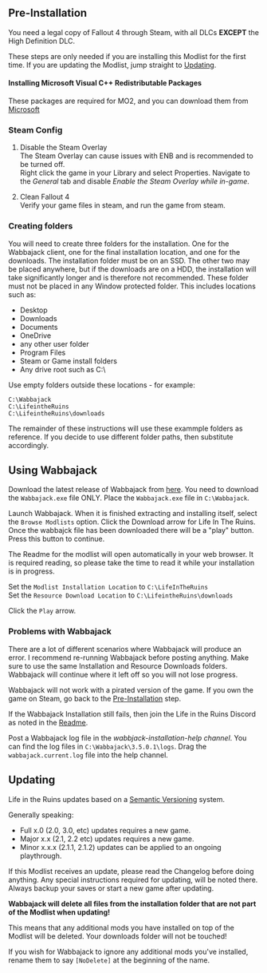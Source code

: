 ## Pre-Installation

You need a legal copy of Fallout 4 through Steam, with all DLCs **EXCEPT** the High Definition DLC.

These steps are only needed if you are installing this Modlist for the first time. If you are updating the Modlist, jump straight to [Updating](#updating).

#### Installing Microsoft Visual C++ Redistributable Packages  
These packages are required for MO2, and you can download them from [Microsoft](https://support.microsoft.com/en-us/help/2977003/the-latest-supported-visual-c-downloads)

### Steam Config
1. Disable the Steam Overlay  
   The Steam Overlay can cause issues with ENB and is recommended to be turned off.  
   Right click the game in your Library and select Properties.  Navigate to the _General_ tab and disable _Enable the Steam Overlay while in-game_.

2. Clean Fallout 4  
   Verify your game files in steam, and run the game from steam.

### Creating folders  
You will need to create three folders for the installation.  One for the Wabbajack client, one for the final installation location, and one for the downloads.  The installation folder must be on an SSD.  The other two may be placed anywhere, but if the downloads are on a HDD, the installation will take significantly longer and is therefore not recommended.
These folder must not be placed in any Window protected folder. This includes locations such as:
- Desktop
- Downloads
- Documents
- OneDrive
- any other user folder
- Program Files
- Steam or Game install folders
- Any drive root such as C:\

Use empty folders outside these locations - for example:

`C:\Wabbajack`  
`C:\LifeintheRuins`  
`C:\LifeintheRuins\downloads`

The remainder of these instructions will use these exammple folders as reference.  If you decide to use different folder paths, then substitute accordingly.

## Using Wabbajack

Download the latest release of Wabbajack from [here](https://github.com/wabbajack-tools/wabbajack/releases). You need to download the `Wabbajack.exe` file ONLY. Place the `Wabbajack.exe` file in `C:\Wabbajack`.

Launch Wabbajack. When it is finished extracting and installing itself, select the `Browse Modlists` option. Click the Download arrow for Life In The Ruins.  Once the wabbajck file has been downloaded there will be a "play" button.  Press this button to continue.

The Readme for the modlist will open automatically in your web browser.  It is required reading, so please take the time to read it while your installation is in progress.

Set the `Modlist Installation Location` to `C:\LifeInTheRuins`  
Set the `Resource Download Location` to `C:\LifeintheRuins\downloads`

Click the `Play` arrow.

### Problems with Wabbajack

There are a lot of different scenarios where Wabbajack will produce an error. I recommend re-running Wabbajack before posting anything. Make sure to use the same Installation and Resource Downloads folders.  Wabbajack will continue where it left off so you will not lose progress.

Wabbajack will not work with a pirated version of the game. If you own the game on Steam, go back to the [Pre-Installation](#pre-installation) step.

If the Wabbajack Installation still fails, then join the Life in the Ruins Discord as noted in the [Readme](https://github.com/WhiskyTangoFawks/LunarFalloutPlus/blob/main/README.md).

Post a Wabbajack log file in the *wabbjack-installation-help channel*.  You can find the log files in `C:\Wabbajack\3.5.0.1\logs`.  Drag the `wabbajack.current.log` file into the help channel.

## Updating

Life in the Ruins updates based on a [Semantic Versioning](https://en.wikipedia.org/wiki/Software_versioning) system.

Generally speaking:  
- Full x.0 (2.0, 3.0, etc) updates requires a new game.  
- Major x.x (2.1, 2.2 etc) updates requires a new game.  
- Minor x.x.x (2.1.1, 2.1.2) updates can be applied to an ongoing playthrough.

If this Modlist receives an update, please read the Changelog before doing anything. Any special instructions required for updating, will be noted there. Always backup your saves or start a new game after updating.

**Wabbajack will delete all files from the installation folder that are not part of the Modlist when updating!**

This means that any additional mods you have installed on top of the Modlist will be deleted. Your downloads folder will not be touched!

If you wish for Wabbajack to ignore any additional mods you've installed, rename them to say `[NoDelete]` at the beginning of the name.
